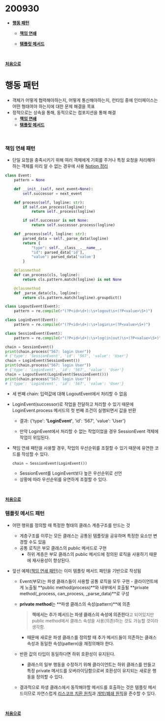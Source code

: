 # 200930

- **[행동 패턴](#행동-패턴)**

    - **[책임 연쇄](#책임-연쇄-패턴)**

    - **[템플릿 메서드](#템플릿-메서드-패턴)**

<br>

**[처음으로](#200930)**
<br>



# 행동 패턴

-   객체가 어떻게 협력해야하는지, 어떻게 통신해야하는지, 런타임 중에 인터페이스는 어떤 형태여야 하는지에 대한 문제 해결을 목표
-   정적으로는 상속을 통해, 동적으로는 컴포지션을 통해 해결
    -   **[책임 연쇄](#책임-연쇄-패턴)**
    -   **[템플릿 메서드](#템플릿-메서드-패턴)**

<br>

### 책임 연쇄 패턴

-   단일 요청을 충족시키기 위해 여러 객체에게 기회를 주거나 특정 요청을 처리해야 하는 객체를 미리 알 수 없는 경우에 사용 [Notion 정리](https://www.notion.so/navill/Behavioral-Design-Pattern-Chain-of-Responsibility-9486451cbc764ecfb7a262d34c83c2a1)

```python
class Event:
    pattern = None

    def __init__(self, next_event=None):
        self.successor = next_event

    def process(self, logline: str):
        if self.can_process(logline):
            return self._process(logline)

        if self.successor is not None:
            return self.successor.process(logline)

    def _process(self, logline: str):
        parsed_data = self._parse_data(logline)
        return {
            "type": self.__class__.__name__,
            "id": parsed_data['id'],
            "value": parsed_data['value']
        }

    @classmethod
    def can_process(cls, logline):
        return cls.pattern.match(logline) is not None

    @classmethod
    def _parse_data(cls, logline):
        return cls.pattern.match(logline).groupdict()

class LogoutEvent(Event):
    pattern = re.compile(r"(?P<id>\d+):\s+logout\s+(?P<value>\S+)")

class LoginEvent(Event):
    pattern = re.compile(r"(?P<id>\d+):\s+login\s+(?P<value>\S+)")

class SessionEvent(Event):
    pattern = re.compile(r"(?P<id>\d+):\s+log(in|out)\s+(?P<value>\S+)")

chain = SessionEvent()
print(chain.process("567: login User"))  
# {'type': 'SessionEvent', 'id': '567', 'value': 'User'}
chain = LoginEvent(SessionEvent())
print(chain.process("567: login User"))  
# {'type': 'LoginEvent', 'id': '567', 'value': 'User'}
chain = LogoutEvent(LoginEvent(SessionEvent()))
print(chain.process("567: login User"))  
# {'type': 'LoginEvent', 'id': '567', 'value': 'User'}
```

-   세 번째 chain: 입력값에 대해 LogoutEvent에서 처리할 수 없음

-   LoginEvent(successor)로 작업을 전달하고 처리할 수 있기 때문에 LoginEvent.process 메서드의 첫 번째 조건이 실행되면서 값을 반환

    -   결과:  {'type': **'LoginEvent'**, 'id': '567', 'value': 'User'}

    -   만약 LoginEvent에서 처리할 수 없는 작업이었을 경우 SessionEvent 객체에 작업이 위임된다.

-   책임 연쇄 패턴을 사용할 경우, 작업의 우선순위를 조절할 수 있기 때문에 유연한 코드를 작성할 수 있다.

    ```python
    chain = SessionEvent(LoginEvent())
    ```

    -   SessionEvent를 LoginEvent보다 높은 우선순위로 선언
    -   상황에 따라 우선순위를 유연하게 조절할 수 있다.

 <br>

**[처음으로](#200930)**
<br>



### 템플릿 메서드 패턴

-   어떤 행위를 정의할 때 특정한 형태의 클래스 계층구조를 만드는 것

    -   게층구조를 이루는 모든 클래스는 공통된 템플릿을 공유하며 특정한 요소만 변경할 수도 있음
    -   공통 로직은 부모 클래스의 public 메서드로 구현
        -   하위 계층은 부모 클래스의 public 메서드에 정의된 로직을 사용하기 때문에 재사용성이 향상된다.

-   앞선 예제([책임 연쇄 패턴](#책임-연쇄-패턴))는 이미 템플릿 메서드 패턴을 기반으로 작성됨

    -   Event(부모)는 파생 클래스들이 사용할 공통 로직을 모두 구현 - 클라이언트에게 노출될 **public method(process)**와 내부에서 호출될 **private method(_process, can_process, _parse_data)**로 구성

    -   **private method**는 **파생 클래스의 속성(pattern)**에 의존

        >   **책에서는 추가 메서드는 파생 클래스의 속성에 의존한다**고 되어있지만 public method에서 클래스 속성을 사용(의존)하는 것도 가능할 것이라 생각함.

        -   때문에 새로운 파생 클래스를 정의할 때 추가 메서드들이 의존하는 클래스 속성과 동일한 속성(pattern)을 재정의해야 한다.

    -   반환 값의 타입이 동일하다면 하위 호환성이 유지된다.
        -   클래스의 일부 행동을 수정하기 위해 클라이언트는 하위 클래스를 만들고 특정 private 메서드를 오버라이딩함으로써  호환성이 유지되는 새로운 행동을 정의할 수 있다.

    -   결과적으로 파생 클래스에서 동작해야할 메서드를 호출하는 것은 템플릿 메서드이므로 자연스럽게 [리스코프 치환 원칙](https://github.com/navill/Python_TIL/tree/master/200921#리스코프-치환-원칙liskov-substitution-principle)과 [개방/폐쇄 원칙](https://github.com/navill/Python_TIL/tree/master/200921#개방폐쇄-원칙openclose-principle)을 준수할 수 있다.



 <br>

**[처음으로](#200930)**
<br>























